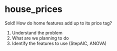 # house_prices
Sold! How do home features add up to its price tag?

1. Understand the problem  
2. What are we planning to do
3. Identify the features to use (StepAIC, ANOVA)
